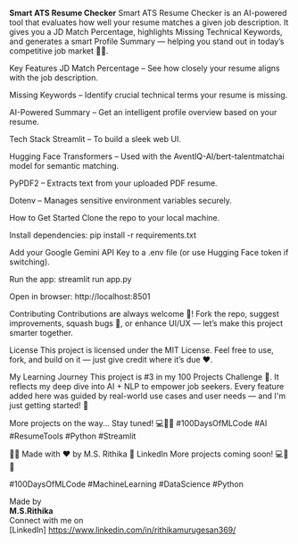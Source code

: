 **Smart ATS Resume Checker**
Smart ATS Resume Checker is an AI-powered tool that evaluates how well your resume matches a given job description. It gives you a JD Match Percentage, highlights Missing Technical Keywords, and generates a smart Profile Summary — helping you stand out in today’s competitive job market 💼✨.

 Key Features
 JD Match Percentage – See how closely your resume aligns with the job description.

 Missing Keywords – Identify crucial technical terms your resume is missing.

 AI-Powered Summary – Get an intelligent profile overview based on your resume.

 Tech Stack
 Streamlit – To build a sleek web UI.

 Hugging Face Transformers – Used with the AventIQ-AI/bert-talentmatchai model for semantic matching.

 PyPDF2 – Extracts text from your uploaded PDF resume.

 Dotenv – Manages sensitive environment variables securely.

 How to Get Started
 Clone the repo to your local machine.

 Install dependencies:
pip install -r requirements.txt

 Add your Google Gemini API Key to a .env file (or use Hugging Face token if switching).

 Run the app:
streamlit run app.py

 Open in browser:
http://localhost:8501

 Contributing
Contributions are always welcome 🙌!
Fork the repo, suggest improvements, squash bugs 🐞, or enhance UI/UX — let’s make this project smarter together.

 License
This project is licensed under the MIT License.
Feel free to use, fork, and build on it — just give credit where it’s due ❤️.

 My Learning Journey
This project is #3 in my 100 Projects Challenge 💯.
It reflects my deep dive into AI + NLP to empower job seekers. Every feature added here was guided by real-world use cases and user needs — and I'm just getting started! 💪

More projects on the way... Stay tuned! 💻🧠🚀
#100DaysOfMLCode #AI #ResumeTools #Python #Streamlit

👩‍💻 Made with ❤️ by M.S. Rithika
📎 LinkedIn
More projects coming soon! 💻🧠✨

#100DaysOfMLCode #MachineLearning #DataScience #Python

Made by <br>**M.S.Rithika** <br> Connect with me on <br> [LinkedIn] https://www.linkedin.com/in/rithikamurugesan369/
